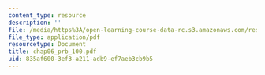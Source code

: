 ```yaml
---
content_type: resource
description: ''
file: /media/https%3A/open-learning-course-data-rc.s3.amazonaws.com/res-6-001-continuum-electromechanics-spring-2009/835af6003ef3a211adb9ef7aeb3cb9b5_chap06_prb_100.pdf
file_type: application/pdf
resourcetype: Document
title: chap06_prb_100.pdf
uid: 835af600-3ef3-a211-adb9-ef7aeb3cb9b5
---
```

